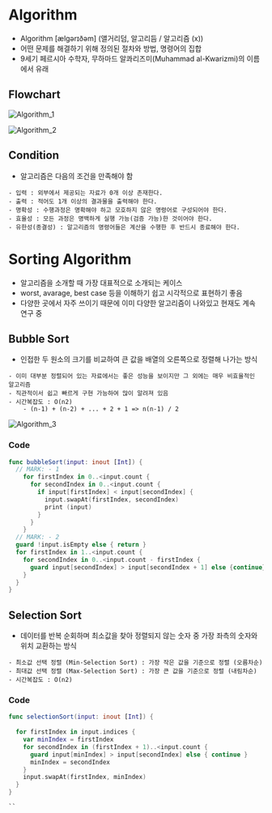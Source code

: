 # Algorithm

* Algorithm [ӕlgərɪðəm] (앨거리덤, 알고리듬 / 알고리즘 (x))
* 어떤 문제를 해결하기 위해 정의된 절차와 방법, 명령어의 집합
* 9세기 페르시아 수학자, 무하마드 알콰리즈미(Muhammad al-Kwarizmi)의 이름에서 유래 

## Flowchart

![Algorithm_1]()

![Algorithm_2]()


## Condition

* 알고리즘은 다음의 조건을 만족해야 함

```
- 입력 : 외부에서 제공되는 자료가 0개 이상 존재한다.
- 출력 : 적어도 1개 이상의 결과물을 출력해야 한다.
- 명확성 : 수행과정은 명확해야 하고 모호하지 않은 명령어로 구성되어야 한다.
- 효율성 : 모든 과정은 명백하게 실행 가능(검증 가능)한 것이어야 한다.
- 유한성(종결성) : 알고리즘의 명령어들은 계산을 수행한 후 반드시 종료해야 한다.
```

# Sorting Algorithm

* 알고리즘을 소개할 때 가장 대표적으로 소개되는 케이스
* worst, avarage, best case 등을 이해하기 쉽고 시각적으로 표현하기 좋음
* 다양한 곳에서 자주 쓰이기 때문에 이미 다양한 알고리즘이 나와있고 현재도 계속 연구 중

## Bubble Sort

* 인접한 두 원소의 크기를 비교하여 큰 값을 배열의 오른쪽으로 정렬해 나가는 방식

```
- 이미 대부분 정렬되어 있는 자료에서는 좋은 성능을 보이지만 그 외에는 매우 비효율적인 알고리즘
- 직관적이서 쉽고 빠르게 구현 가능하여 많이 알려져 있음
- 시간복잡도 : O(n2)
	- (n-1) + (n-2) + ... + 2 + 1 => n(n-1) / 2
```

![Algorithm_3]()

### Code

```swift
func bubbleSort(input: inout [Int]) {
  // MARK: - 1
    for firstIndex in 0..<input.count {
      for secondIndex in 0..<input.count {
        if input[firstIndex] < input[secondIndex] {
          input.swapAt(firstIndex, secondIndex)
          print (input)
        }
      }
    }
  // MARK: - 2
  guard !input.isEmpty else { return }
  for firstIndex in 1..<input.count {
    for secondIndex in 0..<input.count - firstIndex {
      guard input[secondIndex] > input[secondIndex + 1] else {continue}
    }
  }
}
```

## Selection Sort

* 데이터를 반복 순회하며 최소값을 찾아 정렬되지 않는 숫자 중 가장 좌측의 숫자와 위치 교환하는 방식

```
- 최소값 선택 정렬 (Min-Selection Sort) : 가장 작은 값을 기준으로 정렬 (오름차순)
- 최대값 선택 정렬 (Max-Selection Sort) : 가장 큰 값을 기준으로 정렬 (내림차순)
- 시간복잡도 : O(n2)
```

### Code

```swift
func selectionSort(input: inout [Int]) {
  
  for firstIndex in input.indices {
    var minIndex = firstIndex
    for secondIndex in (firstIndex + 1)..<input.count {
      guard input[minIndex] > input[secondIndex] else { continue }
      minIndex = secondIndex
    }
    input.swapAt(firstIndex, minIndex)
  }
}

``


